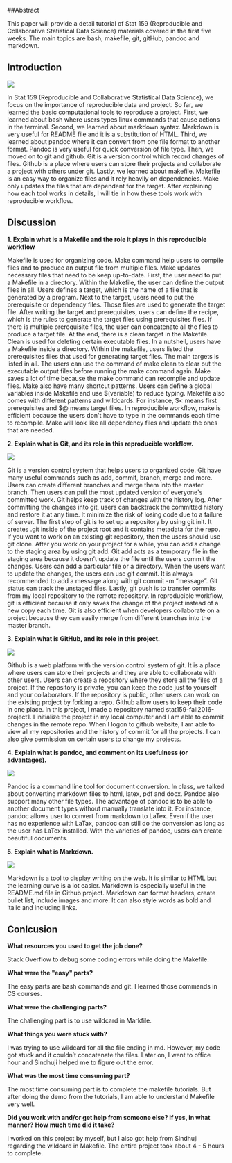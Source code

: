##Abstract

This paper will provide a detail tutorial of Stat 159 (Reproducible and Collaborative Statistical Data Science) materials covered in the first five weeks. The main topics are bash, makefile, git, gitHub, pandoc and markdown.

## Introduction 

![](/Users/leanne/Documents/stat159/stat159-fall2016-project1/images/stat159-logo.png)

In Stat 159 (Reproducible and Collaborative Statistical Data Science), we focus on the importance of reproducible data and project. So far, we learned the basic computational tools to reproduce a project. First, we learned about bash where users types linux commands that cause actions in the terminal. Second, we learned about markdown syntax. Markdown is very useful for README file and it is a substitution of HTML. Third, we learned about pandoc where it can convert from one file format to another format. Pandoc is very useful for quick conversion of file type. Then, we moved on to git and github. Git is a version control which record changes of files. Github is a place where users can store their projects and collaborate a project with others under git. Lastly, we learned about makefile. Makefile is an easy way to organize files and it rely heavily on dependencies. Make only updates the files that are dependent for the target. After explaining how each tool works in details, I will tie in how these tools work with reproducible workflow. 

## Discussion

**1. Explain what is a Makefile and the role it plays in this reproducible workflow**

Makefile is used for organizing code. Make command help users to compile files and to produce an output file from multiple files. Make updates necessary files that need to be keep up-to-date. First, the user need to put a Makefile in a directory. Within the Makefile, the user can define the output files in all. Users defines a target, which is the name of a file that is generated by a program. Next to the target, users need to put the prerequisite or dependency files. Those files are used to generate the target file. After writing the target and prerequisites, users can define the recipe, which is the rules to generate the target files using prerequisites files. If there is multiple prerequisite files, the user can concatenate all the files to produce a target file. At the end, there is a clean target in the Makefile. Clean is used for deleting certain executable files. In a nutshell, users have a Makefile inside a directory. Within the makefile, users listed the prerequisites files that used for generating target files. The main targets is listed in all. The users can use the command of make clean to clear out the executable output files before running the make command again. Make saves a lot of time because the make command can recompile and update files. Make also have many shortcut patterns. Users can define a global variables inside Makefile and use $(variable) to reduce typing. Makefile also comes with different patterns and wildcards. For instance, $< means first prerequisites and $@ means target files. In reproducible workflow, make is efficient because the users don't have to type in the commands each time to recompile. Make will look like all dependency files and update the ones that are needed. 

**2. Explain what is Git, and its role in this reproducible workflow.**

![](/Users/leanne/Documents/stat159/stat159-fall2016-project1/images/git-logo.png)

Git is a version control system that helps users to organized code. Git have many useful commands such as add, commit, branch, merge and more. Users can create different branches and merge them into the master branch. Then users can pull the most updated version of everyone's committed work. Git helps keep track of changes with the history log. After committing the changes into git, users can backtrack the committed history and restore it at any time. It minimize the risk of losing code due to a failure of server.
The first step of git is to set up a repository by using git init. It creates .git inside of the project root and it contains metadata for the repo. If you want to work on an existing git repository, then the users should use git clone. After you work on your project for a while, you can add a change to the staging area by using git add. Git add acts as a temporary file in the staging area because it doesn’t update the file until the users commit the changes. Users can add a particular file or a directory. When the users want to update the changes, the users can use git commit. It is always recommended to add a message along with git commit -m “message”. Git status can track the unstaged files. Lastly, git push is to transfer commits from my local repository to the remote repository. In reproducible workflow, git is efficient because it only saves the change of the project instead of a new copy each time. Git is also efficient when developers collaborate on a project because they can easily merge from different branches into the master branch. 

**3. Explain what is GitHub, and its role in this project.**

![](/Users/leanne/Documents/stat159/stat159-fall2016-project1/images/github-logo.png)

Github is a web platform with the version control system of git. It is a place where users can store their projects and they are able to collaborate with other users. Users can create a repository where they store all the files of a project. If the repository is private, you can keep the code just to yourself and your collaborators. If the repository is public, other users can work on the existing project by forking a repo. Github allow users to keep their code in one place. In this project, I made a repository named stat159-fall2016-project1. I initialize the project in my local computer and I am able to commit changes in the remote repo. When I logon to github website, I am able to view all my repositories and the history of commit for all the projects. I can also give permission on certain users to change my projects. 


**4. Explain what is pandoc, and comment on its usefulness (or advantages).**

![](/Users/leanne/Documents/stat159/stat159-fall2016-project1/images/pandoc-logo.png)

Pandoc is a command line tool for document conversion. In class, we talked about converting markdown files to html, latex, pdf and docx. Pandoc also support many other file types. The advantage of pandoc is to be able to another document types without manually translate into it. For instance, pandoc allows user to convert from markdown to LaTex. Even if the user has no experience with LaTax, pandoc can still do the conversion as long as the user has LaTex installed. With the varieties of pandoc, users can create beautiful documents. 

**5. Explain what is Markdown.**

![](/Users/leanne/Documents/stat159/stat159-fall2016-project1/images/markdown-logo.png)

Markdown is a tool to display writing on the web. It is similar to HTML but the learning curve is a lot easier. Markdown is especially useful in the README.md file in Github project. Markdown can format headers, create bullet list, include images and more. It can also style words as bold and italic and including links. 

## Conlcusion

**What resources you used to get the job done?**

Stack Overflow to debug some coding errors while doing the Makefile.

**What were the "easy" parts?**

The easy parts are bash commands and git. I learned those commands in CS courses.

**What were the challenging parts?**

The challenging part is to use wildcard in Markfile.

**What things you were stuck with?**

I was trying to use wildcard for all the file ending in md. However, my code got stuck and it couldn’t concatenate the files. Later on, I went to office hour and Sindhuji helped me to figure out the error.


**What was the most time consuming part?**

The most time consuming part is to complete the makefile tutorials. But after doing the demo from the tutorials, I am able to understand Makefile very well. 

**Did you work with and/or get help from someone else? If yes, in what manner?**
**How much time did it take?**

I worked on this project by myself, but I also got help from Sindhuji regarding the wildcard in Makefile. The entire project took about 4 - 5 hours to complete. 